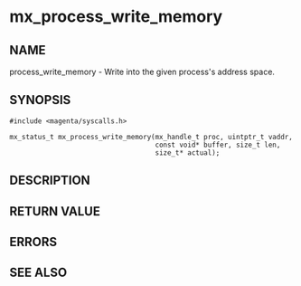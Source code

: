 # mx_process_write_memory

## NAME

process_write_memory - Write into the given process's address space.

## SYNOPSIS

```
#include <magenta/syscalls.h>

mx_status_t mx_process_write_memory(mx_handle_t proc, uintptr_t vaddr,
                                    const void* buffer, size_t len,
                                    size_t* actual);

```

## DESCRIPTION

## RETURN VALUE

## ERRORS

## SEE ALSO

